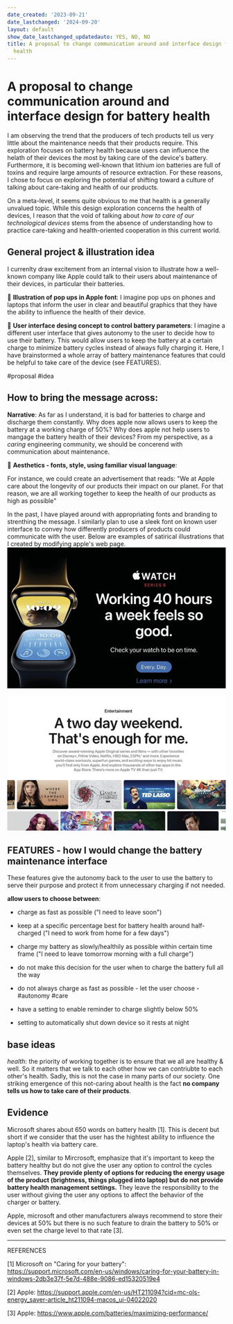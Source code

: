 ```yaml
---
date_created: '2023-09-21'
date_lastchanged: '2024-09-20'
layout: default
show_date_lastchanged_updatedauto: YES, NO, NO
title: A proposal to change communication around and interface design for battery
  health
---
```

# A proposal to change communication around and interface design for battery health

I am observing the trend that the producers of tech products tell us very little about the maintenance needs that their products require. This exploration focuses on battery health because users can influence the helath of their devices the most by taking care of the device's battery. Furthermore, it is becoming well-known that lithium ion batteries are full of toxins and require large amounts of resource extraction. For these reasons, I chose to focus on exploring the potential of shifting toward a culture of talking about care-taking and health of our products. 

On a meta-level, it seems quite obvious to me that health is a generally unvalued topic. While this design exploration concerns the health of devices, I reason that the void of talking about *how to care of our technological devices* stems from the absence of understanding how to practice care-taking and health-oriented cooperation in this current world. 

## General project & illustration idea
I currenlty draw excitement from an internal vision to illustrate how a well-known company like Apple could talk to their users about maintenance of their devices, in particular their batteries. 

🫧 **Illustration of pop ups in Apple font**: I imagine pop ups on phones and laptops that inform the user in clear and beautiful graphics that they have the ability to influence the health of their device. 

🫧 **User interface desing concept to control battery parameters**: I imagine a different user interface that gives autonomy to the user to decide how to use their battery. This would allow users to keep the battery at a certain charge to minimize battery cycles instead of always fully charging it. Here, I have brainstormed a whole array of battery maintenance features that could be helpful to take care of the device (see FEATURES).

#proposal #idea

## How to bring the message across: 

**Narrative**: As far as I understand, it is bad for batteries to charge and discharge them constantly. Why does apple now allows users to keep the battery at a working charge of 50%? Why does apple not help users to mangage the battery health of their devices? From my perspective, as a _caring_ engineering community, we should be concerend with communication about maintenance. 

🫧 **Aesthetics - fonts, style, using familiar visual language**:

For instance, we could create an advertisement that reads: 
"We at Apple care about the longevity of our products their impact on our planet. For that reason, we are all working together to keep the health of our products as high as possible"

In the past, I have played around with appropriating fonts and branding to strenthing the message. I similarly plan to use a sleek font on known user interface to convey how differently producers of products could communicate with the user. Below are examples of satirical illustrations that I created by modifying apple's web page. 
![](media/cleanshot_2023-11-02-at-15-01-44@2x.png)

![](media/cleanshot_2023-11-02-at-15-02-54@2x.png)



## FEATURES - how I would change the battery maintenance interface
These features give the autonomy back to the user to use the battery to serve their purpose and protect it from unnecessary charging if not needed.

**allow users to choose between**: 
- charge as fast as possible ("I need to leave soon")
- keep at a specific percentage best for battery health around half-charged ("I need to work from home for a few days")
- charge my battery as slowly/healthily as possible within certain time frame ("I need to leave tomorrow morning with a full charge")

- do not make this decision for the user when to charge the battery full all the way
- do not always charge as fast as possible - let the user choose - #autonomy #care
- have a setting to enable reminder to charge slightly below 50%
- setting to automatically shut down device so it rests at night


                                                       

## base ideas 

*health*: the priority of working together is to ensure that we all are healthy & well. So it matters that we talk to each other how we can contriubte to each other's health. Sadly, this is not the case in many parts of our society. One striking emergence of this not-caring about health is the fact **no company tells us how to take care of their products**. 


## Evidence
Microsoft shares about 650 words on battery health [1]. This is decent but short if we consider that the user has the hightest ability to influence the laptop's health via battery care. 

Apple [2], similar to Mircrosoft, emphasize that it's important to keep the battery healthy but do not give the user any option to control the cycles themselves. 
**They provide plenty of options for reducing the energy usage of the product (brightness, things plugged into laptop) but do not provide battery health management settings.** They leave the responsibility to the user without giving the user any options to affect the behavior of the charger or battery. 

Apple, microsoft and other manufacturers always recommend to store their devices at 50% but there is no such feature to drain the battery to 50% or even set the charge level to that rate [3]. 



________ 
REFERENCES

[1] Microsoft on "Caring for your battery": https://support.microsoft.com/en-us/windows/caring-for-your-battery-in-windows-2db3e37f-5e7d-488e-9086-ed15320519e4

[2] Apple: https://support.apple.com/en-us/HT211094?cid=mc-ols-energy_saver-article_ht211094-macos_ui-04022020

[3] Apple: https://www.apple.com/batteries/maximizing-performance/
